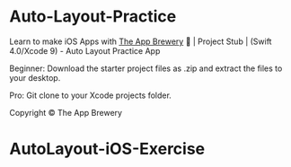 # Auto-Layout-Practice

Learn to make iOS Apps with [The App Brewery](https://www.appbrewery.co) 📱 | Project Stub | (Swift 4.0/Xcode 9) - Auto Layout Practice App

Beginner: Download the starter project files as .zip and extract the files to your desktop.

Pro: Git clone to your Xcode projects folder.

Copyright © The App Brewery

# AutoLayout-iOS-Exercise
